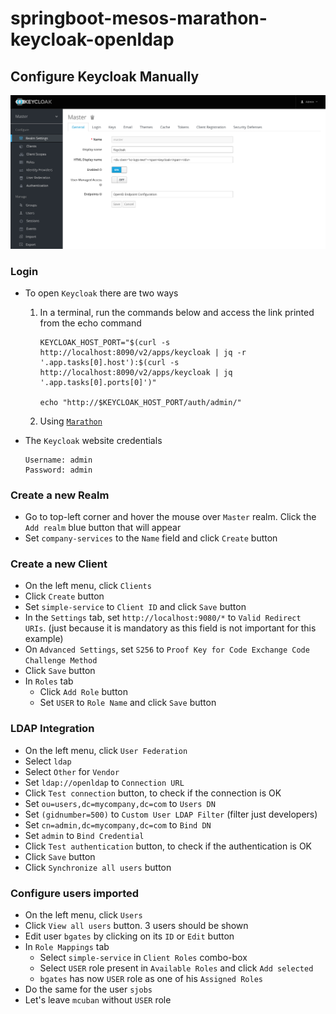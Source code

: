 # springboot-mesos-marathon-keycloak-openldap

## Configure Keycloak Manually

![keycloak](documentation/keycloak.png)

### Login

- To open `Keycloak` there are two ways

  1. In a terminal, run the commands below and access the link printed from the echo command
     ```
     KEYCLOAK_HOST_PORT="$(curl -s http://localhost:8090/v2/apps/keycloak | jq -r '.app.tasks[0].host'):$(curl -s http://localhost:8090/v2/apps/keycloak | jq '.app.tasks[0].ports[0]')"

     echo "http://$KEYCLOAK_HOST_PORT/auth/admin/"
     ```
  1. Using [`Marathon`](http://localhost:8090)

- The `Keycloak` website credentials
  ```
  Username: admin
  Password: admin
  ```

### Create a new Realm

- Go to top-left corner and hover the mouse over `Master` realm. Click the `Add realm` blue button that will appear
- Set `company-services` to the `Name` field and click `Create` button

### Create a new Client

- On the left menu, click `Clients`
- Click `Create` button
- Set `simple-service` to `Client ID` and click `Save` button
- In the `Settings` tab, set `http://localhost:9080/*` to `Valid Redirect URIs`. (just because it is mandatory as this field is not important for this example)
- On `Advanced Settings`, set `S256` to `Proof Key for Code Exchange Code Challenge Method`
- Click `Save` button
- In `Roles` tab
  - Click `Add Role` button
  - Set `USER` to `Role Name` and click `Save` button

### LDAP Integration

- On the left menu, click `User Federation`
- Select `ldap`
- Select `Other` for `Vendor`
- Set `ldap://openldap` to `Connection URL`
- Click `Test connection` button, to check if the connection is OK
- Set `ou=users,dc=mycompany,dc=com` to `Users DN`
- Set `(gidnumber=500)` to `Custom User LDAP Filter` (filter just developers)
- Set `cn=admin,dc=mycompany,dc=com` to `Bind DN`
- Set `admin` to `Bind Credential`
- Click `Test authentication` button, to check if the authentication is OK
- Click `Save` button
- Click `Synchronize all users` button

### Configure users imported

- On the left menu, click `Users`
- Click `View all users` button. 3 users should be shown
- Edit user `bgates` by clicking on its `ID` or `Edit` button
- In `Role Mappings` tab
    - Select `simple-service` in `Client Roles` combo-box
    - Select `USER` role present in `Available Roles` and click `Add selected`
    - `bgates` has now `USER` role as one of his `Assigned Roles`
- Do the same for the user `sjobs`
- Let's leave `mcuban` without `USER` role
